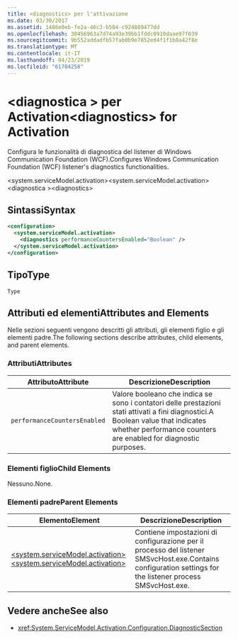 ```yaml
---
title: <diagnostics> per l'attivazione
ms.date: 03/30/2017
ms.assetid: 1486e0eb-fe2a-46c3-b584-c924889477dd
ms.openlocfilehash: 30456963a7d74a93e39bb1fddc0910daae97f039
ms.sourcegitcommit: 9b552addadfb57fab0b9e7852ed4f1f1b8a42f8e
ms.translationtype: MT
ms.contentlocale: it-IT
ms.lasthandoff: 04/23/2019
ms.locfileid: "61704258"
---
```

# <a name="diagnostics-for-activation"></a><span data-ttu-id="fba29-102">\<diagnostica > per Activation</span><span class="sxs-lookup"><span data-stu-id="fba29-102">\<diagnostics> for Activation</span></span>
<span data-ttu-id="fba29-103">Configura le funzionalità di diagnostica del listener di Windows Communication Foundation (WCF).</span><span class="sxs-lookup"><span data-stu-id="fba29-103">Configures Windows Communication Foundation (WCF) listener's diagnostics functionalities.</span></span>  
  
 <span data-ttu-id="fba29-104">\<system.serviceModel.activation></span><span class="sxs-lookup"><span data-stu-id="fba29-104">\<system.serviceModel.activation></span></span>  
<span data-ttu-id="fba29-105">\<diagnostica ></span><span class="sxs-lookup"><span data-stu-id="fba29-105">\<diagnostics></span></span>  
  
## <a name="syntax"></a><span data-ttu-id="fba29-106">Sintassi</span><span class="sxs-lookup"><span data-stu-id="fba29-106">Syntax</span></span>  
  
```xml  
<configuration>
  <system.serviceModel.activation>
    <diagnostics performanceCountersEnabled="Boolean" />
  </system.serviceModel.activation>
</configuration>
```  
  
## <a name="type"></a><span data-ttu-id="fba29-107">Tipo</span><span class="sxs-lookup"><span data-stu-id="fba29-107">Type</span></span>  
 `Type`  
  
## <a name="attributes-and-elements"></a><span data-ttu-id="fba29-108">Attributi ed elementi</span><span class="sxs-lookup"><span data-stu-id="fba29-108">Attributes and Elements</span></span>  
 <span data-ttu-id="fba29-109">Nelle sezioni seguenti vengono descritti gli attributi, gli elementi figlio e gli elementi padre.</span><span class="sxs-lookup"><span data-stu-id="fba29-109">The following sections describe attributes, child elements, and parent elements.</span></span>  
  
### <a name="attributes"></a><span data-ttu-id="fba29-110">Attributi</span><span class="sxs-lookup"><span data-stu-id="fba29-110">Attributes</span></span>  
  
|<span data-ttu-id="fba29-111">Attributo</span><span class="sxs-lookup"><span data-stu-id="fba29-111">Attribute</span></span>|<span data-ttu-id="fba29-112">Descrizione</span><span class="sxs-lookup"><span data-stu-id="fba29-112">Description</span></span>|  
|---------------|-----------------|  
|`performanceCountersEnabled`|<span data-ttu-id="fba29-113">Valore booleano che indica se sono i contatori delle prestazioni stati attivati a fini diagnostici.</span><span class="sxs-lookup"><span data-stu-id="fba29-113">A Boolean value that indicates whether performance counters are enabled for diagnostic purposes.</span></span>|  
  
### <a name="child-elements"></a><span data-ttu-id="fba29-114">Elementi figlio</span><span class="sxs-lookup"><span data-stu-id="fba29-114">Child Elements</span></span>  
 <span data-ttu-id="fba29-115">Nessuno.</span><span class="sxs-lookup"><span data-stu-id="fba29-115">None.</span></span>  
  
### <a name="parent-elements"></a><span data-ttu-id="fba29-116">Elementi padre</span><span class="sxs-lookup"><span data-stu-id="fba29-116">Parent Elements</span></span>  
  
|<span data-ttu-id="fba29-117">Elemento</span><span class="sxs-lookup"><span data-stu-id="fba29-117">Element</span></span>|<span data-ttu-id="fba29-118">Descrizione</span><span class="sxs-lookup"><span data-stu-id="fba29-118">Description</span></span>|  
|-------------|-----------------|  
|[<span data-ttu-id="fba29-119">\<system.serviceModel.activation></span><span class="sxs-lookup"><span data-stu-id="fba29-119">\<system.serviceModel.activation></span></span>](../../../../../docs/framework/configure-apps/file-schema/wcf/system-servicemodel-activation.md)|<span data-ttu-id="fba29-120">Contiene impostazioni di configurazione per il processo del listener SMSvcHost.exe.</span><span class="sxs-lookup"><span data-stu-id="fba29-120">Contains configuration settings for the listener process SMSvcHost.exe.</span></span>|  
  
## <a name="see-also"></a><span data-ttu-id="fba29-121">Vedere anche</span><span class="sxs-lookup"><span data-stu-id="fba29-121">See also</span></span>

- <xref:System.ServiceModel.Activation.Configuration.DiagnosticSection>

